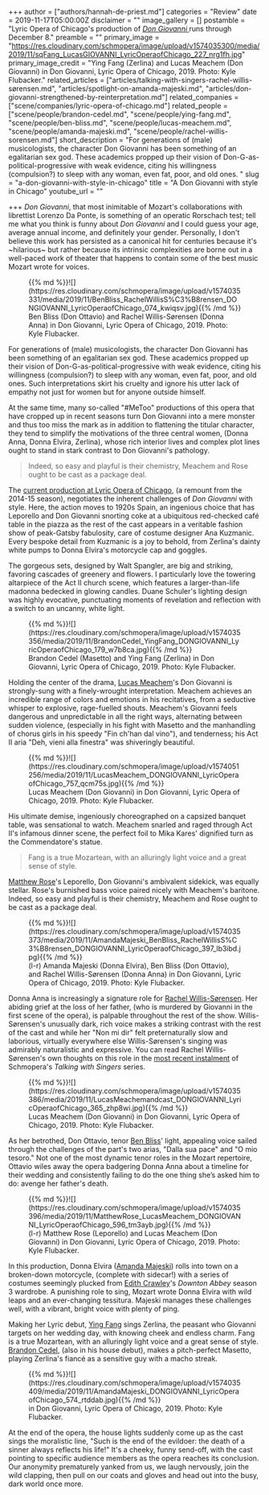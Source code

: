 +++
author = ["authors/hannah-de-priest.md"]
categories = "Review"
date = 2019-11-17T05:00:00Z
disclaimer = ""
image_gallery = []
postamble = "Lyric Opera of Chicago's production of [_Don Giovanni_ ](https://www.lyricopera.org/productions/2019-20/don-giovanni/)runs through December 8."
preamble = ""
primary_image = "https://res.cloudinary.com/schmopera/image/upload/v1574035300/media/2019/11/sqFang_LucasGIOVANNI_LyricOperaofChicago_227_nrg1fh.jpg"
primary_image_credit = "Ying Fang (Zerlina) and Lucas Meachem (Don Giovanni) in Don Giovanni, Lyric Opera of Chicago, 2019. Photo: Kyle Flubacker."
related_articles = ["articles/talking-with-singers-rachel-willis-sørensen.md", "articles/spotlight-on-amanda-majeski.md", "articles/don-giovanni-strengthened-by-reinterpretation.md"]
related_companies = ["scene/companies/lyric-opera-of-chicago.md"]
related_people = ["scene/people/brandon-cedel.md", "scene/people/ying-fang.md", "scene/people/ben-bliss.md", "scene/people/lucas-meachem.md", "scene/people/amanda-majeski.md", "scene/people/rachel-willis-sorensen.md"]
short_description = "For generations of (male) musicologists, the character Don Giovanni has been something of an egalitarian sex god. These academics propped up their vision of Don-G-as-political-progressive with weak evidence, citing his willingness (compulsion?) to sleep with any woman, even fat, poor, and old ones. "
slug = "a-don-giovanni-with-style-in-chicago"
title = "A Don Giovanni with style in Chicago"
youtube_url = ""

+++
_Don Giovanni_, that most inimitable of Mozart's collaborations with librettist Lorenzo Da Ponte, is something of an operatic Rorschach test; tell me what you think is funny about _Don Giovanni_ and I could guess your age, average annual income, and definitely your gender. Personally, I don't believe this work has persisted as a canonical hit for centuries because it's \~hilarious\~ but rather because its intrinsic complexities are borne out in a well-paced work of theater that happens to contain some of the best music Mozart wrote for voices.

<figure data-type="image">{{% md %}}![](https://res.cloudinary.com/schmopera/image/upload/v1574035331/media/2019/11/BenBliss_RachelWillisS%C3%B8rensen_DONGIOVANNI_LyricOperaofChicago_074_kwiqsv.jpg){{% /md %}}

<figcaption>Ben Bliss (Don Ottavio) and Rachel Willis-Sørensen (Donna Anna) in Don Giovanni, Lyric Opera of Chicago, 2019. Photo: Kyle Flubacker.</figcaption>  
</figure>

For generations of (male) musicologists, the character Don Giovanni has been something of an egalitarian sex god. These academics propped up their vision of Don-G-as-political-progressive with weak evidence, citing his willingness (compulsion?) to sleep with any woman, even fat, poor, and old ones. Such interpretations skirt his cruelty and ignore his utter lack of empathy not just for women but for anyone outside himself. 

At the same time, many so-called "#MeToo" productions of this opera that have cropped up in recent seasons turn Don Giovanni into a mere monster and thus too miss the mark as in addition to flattening the titular character, they tend to simplify the motivations of the three central women, (Donna Anna, Donna Elvira, Zerlina), whose rich interior lives and complex plot lines ought to stand in stark contrast to Don Giovanni's pathology.

> Indeed, so easy and playful is their chemistry, Meachem and Rose ought to be cast as a package deal.

The [current production at Lyric Opera of Chicago](https://www.lyricopera.org/productions/2019-20/don-giovanni/), (a remount from the 2014-15 season),  negotiates the inherent challenges of _Don Giovanni_ with style. Here, the action moves to 1920s Spain, an ingenious choice that has Leporello and Don Giovanni snorting coke at a ubiquitous red-checked café table in the piazza as the rest of the cast appears in a veritable fashion show of peak-Gatsby fabulosity, care of costume designer Ana Kuzmanic. Every bespoke detail from Kuzmanic is a joy to behold, from Zerlina's dainty white pumps to Donna Elvira's motorcycle cap and goggles. 

The gorgeous sets, designed by Walt Spangler, are big and striking, favoring cascades of greenery and flowers. I particularly love the towering altarpiece of the Act II church scene, which features a larger-than-life madonna bedecked in glowing candles. Duane Schuler's lighting design was highly evocative, punctuating moments of revelation and reflection with a switch to an uncanny, white light.

<figure data-type="image">{{% md %}}![](https://res.cloudinary.com/schmopera/image/upload/v1574035356/media/2019/11/BrandonCedel_YingFang_DONGIOVANNI_LyricOperaofChicago_179_w7b8ca.jpg){{% /md %}}

<figcaption>Brandon Cedel (Masetto) and Ying Fang (Zerlina) in Don Giovanni, Lyric Opera of Chicago, 2019. Photo: Kyle Flubacker.</figcaption>  
</figure>

Holding the center of the drama, [Lucas Meachem](/talking-with-singers-lucas-meachem/)'s Don Giovanni is strongly-sung with a finely-wrought interpretation. Meachem achieves an incredible range of colors and emotions in his recitatives, from a seductive whisper to explosive, rage-fuelled shouts. Meachem's Giovanni feels dangerous and unpredictable in all the right ways, alternating between sudden violence, (especially in his fight with Masetto and the manhandling of chorus girls in his speedy "Fin ch'han dal vino"), and tenderness; his Act II aria "Deh, vieni alla finestra" was shiveringly beautiful. 

<figure data-type="image">{{% md %}}![](https://res.cloudinary.com/schmopera/image/upload/v1574051256/media/2019/11/LucasMeachem_DONGIOVANNI_LyricOperaofChicago_757_qcm75s.jpg){{% /md %}}

<figcaption>Lucas Meachem (Don Giovanni) in Don Giovanni, Lyric Opera of Chicago, 2019. Photo: Kyle Flubacker.</figcaption>  
</figure>

His ultimate demise, ingeniously choreographed on a capsized banquet table, was sensational to watch. Meachem snarled and raged through Act II's infamous dinner scene, the perfect foil to Mika Kares' dignified turn as the Commendatore's statue.

> Fang is a true Mozartean, with an alluringly light voice and a great sense of style.

[Matthew Rose](/scene/people/matthew-rose/)'s Leporello, Don Giovanni's ambivalent sidekick, was equally stellar. Rose's burnished bass voice paired nicely with Meachem's baritone. Indeed, so easy and playful is their chemistry, Meachem and Rose ought to be cast as a package deal.

<figure data-type="image">{{% md %}}![](https://res.cloudinary.com/schmopera/image/upload/v1574035373/media/2019/11/AmandaMajeski_BenBliss_RachelWillisS%C3%B8rensen_DONGIOVANNI_LyricOperaofChicago_397_lb3ibd.jpg){{% /md %}}

<figcaption>(l-r) Amanda Majeski (Donna Elvira), Ben Bliss (Don Ottavio), and Rachel Willis-Sørensen (Donna Anna) in Don Giovanni, Lyric Opera of Chicago, 2019. Photo: Kyle Flubacker.</figcaption>  
</figure>

Donna Anna is increasingly a signature role for [Rachel Willis-Sørensen](/talking-with-singers-rachel-willis-sorensen/). Her abiding grief at the loss of her father, (who is murdered by Giovanni in the first scene of the opera), is palpable throughout the rest of the show. Willis-Sørensen's unusually dark, rich voice makes a striking contrast with the rest of the cast and while her "Non mi dir" felt preternaturally slow and laborious, virtually everywhere else Willis-Sørensen's singing was admirably naturalistic and expressive. You can read Rachel Willis-Sørensen's own thoughts on this role in the [most recent instalment](/talking-with-singers-rachel-willis-sorensen/) of Schmopera's _Talking with Singers_ series.

<figure data-type="image">{{% md %}}![](https://res.cloudinary.com/schmopera/image/upload/v1574035386/media/2019/11/LucasMeachemandcast_DONGIOVANNI_LyricOperaofChicago_365_zhp8wi.jpg){{% /md %}}

<figcaption>Lucas Meachem (Don Giovanni) in Don Giovanni, Lyric Opera of Chicago, 2019. Photo: Kyle Flubacker.</figcaption>  
</figure>

As her betrothed, Don Ottavio, tenor [Ben Bliss](/scene/people/ben-bliss/)' light, appealing voice sailed through the challenges of the part's two arias, "Dalla sua pace" and "O mio tesoro." Not one of the most dynamic tenor roles in the Mozart repertoire, Ottavio wiles away the opera badgering Donna Anna about a timeline for their wedding and consistently failing to do the one thing she’s asked him to do: avenge her father's death.

<figure data-type="image">{{% md %}}![](https://res.cloudinary.com/schmopera/image/upload/v1574035396/media/2019/11/MatthewRose_LucasMeachem_DONGIOVANNI_LyricOperaofChicago_596_tm3ayb.jpg){{% /md %}}

<figcaption>(l-r) Matthew Rose (Leporello) and Lucas Meachem (Don Giovanni) in Don Giovanni, Lyric Opera of Chicago, 2019. Photo: Kyle Flubacker.</figcaption>  
</figure>

In this production, Donna Elvira ([Amanda Majeski](/spotlight-on-amanda-majeski/)) rolls into town on a broken-down motorcycle, (complete with sidecar!) with a series of costumes seemingly plucked from [Edith Crawley](https://66.media.tumblr.com/cc9b3398c5181a2395c67da2cd875f70/tumblr_inline_nlm86eouia1touigu_1280.jpg)'s _Downton Abbey_ season 3 wardrobe. A punishing role to sing, Mozart wrote Donna Elvira with wild leaps and an ever-changing tessitura. Majeski manages these challenges well, with a vibrant, bright voice with plenty of ping.

Making her Lyric debut, [Ying Fang](/scene/people/ying-fang/) sings Zerlina, the peasant who Giovanni targets on her wedding day, with knowing cheek and endless charm. Fang is a true Mozartean, with an alluringly light voice and a great sense of style. [Brandon Cedel](/scene/people/brandon-cedel/), (also in his house debut), makes a pitch-perfect Masetto, playing Zerlina's fiancé as a sensitive guy with a macho streak.

<figure data-type="image">{{% md %}}![](https://res.cloudinary.com/schmopera/image/upload/v1574035409/media/2019/11/AmandaMajeski_DONGIOVANNI_LyricOperaofChicago_574_rtddab.jpg){{% /md %}}

<figcaption> in Don Giovanni, Lyric Opera of Chicago, 2019. Photo: Kyle Flubacker.</figcaption>  
</figure>

At the end of the opera, the house lights suddenly come up as the cast sings the moralistic line, "Such is the end of the evildoer: the death of a sinner always reflects his life!" It's a cheeky, funny send-off, with the cast pointing to specific audience members as the opera reaches its conclusion. Our anonymity prematurely yanked from us, we laugh nervously, join the wild clapping, then pull on our coats and gloves and head out into the busy, dark world once more.